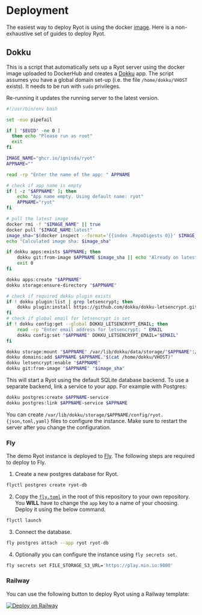 # Deployment

The easiest way to deploy Ryot is using the docker
[image](https://github.com/IgnisDa/ryot/pkgs/container/ryot). Here is a
non-exhaustive set of guides to deploy Ryot.

## Dokku

This is a script that automatically sets up a Ryot server using the docker image
uploaded to DockerHub and creates a [Dokku](https://dokku.com/) app. The script
assumes you have a global domain set-up (i.e. the file `/home/dokku/VHOST`
exists). It needs to be run with `sudo` privileges.

Re-running it updates the running server to the latest version.


```bash
#!/usr/bin/env bash

set -euo pipefail

if [ "$EUID" -ne 0 ]
  then echo "Please run as root"
  exit
fi

IMAGE_NAME="ghcr.io/ignisda/ryot"
APPNAME=""

read -rp "Enter the name of the app: " APPNAME

# check if app name is empty
if [ -z "$APPNAME" ]; then
    echo "App name empty. Using default name: ryot"
    APPNAME="ryot"
fi

# pull the latest image
docker rmi -f "$IMAGE_NAME" || true
docker pull "$IMAGE_NAME:latest"
image_sha="$(docker inspect --format='{{index .RepoDigests 0}}' $IMAGE_NAME)"
echo "Calculated image sha: $image_sha"

if dokku apps:exists $APPNAME; then
    dokku git:from-image $APPNAME $image_sha || echo "Already on latest"
    exit 0
fi

dokku apps:create "$APPNAME"
dokku storage:ensure-directory "$APPNAME"

# check if required dokku plugin exists
if ! dokku plugin:list | grep letsencrypt; then
    dokku plugin:install https://github.com/dokku/dokku-letsencrypt.git
fi
# check if global email for letsencrypt is set
if ! dokku config:get --global DOKKU_LETSENCRYPT_EMAIL; then
    read -rp "Enter email address for letsencrypt: " EMAIL
    dokku config:set "$APPNAME" DOKKU_LETSENCRYPT_EMAIL="$EMAIL"
fi

dokku storage:mount "$APPNAME" /var/lib/dokku/data/storage/"$APPNAME":/data
dokku domains:add $APPNAME $APPNAME."$(cat /home/dokku/VHOST)"
dokku letsencrypt:enable "$APPNAME"
dokku git:from-image "$APPNAME" "$image_sha"
```

This will start a Ryot using the default SQLite database backend. To use a
separate backend, link a service to your app. For example with Postgres:

```bash
dokku postgres:create $APPNAME-service
dokku postgres:link $APPNAME-service $APPNAME
```

You can create `/var/lib/dokku/storage/$APPNAME/config/ryot.{json,toml,yaml}`
files to configure the instance. Make sure to restart the server after you change
the configuration.

### Fly

The demo Ryot instance is deployed to [Fly](https://fly.io). The following steps
are required to deploy to Fly.

1. Create a new postgres database for Ryot.

```bash
flyctl postgres create ryot-db
```

2. Copy the [`fly.toml`](/fly.toml) in the root of this repository to your own
repository. You **WILL** have to change the `app` key to a name of your choosing.
Deploy it using the below command.

```bash
flyctl launch
```

3. Connect the database.

```bash
fly postgres attach --app ryot ryot-db
```

4. Optionally you can configure the instance using `fly secrets set`.

```bash
fly secrets set FILE_STORAGE_S3_URL='https://play.min.io:9000'
```

### Railway

You can use the following button to deploy Ryot using a Railway template:

[![Deploy on Railway](https://railway.app/button.svg)](https://railway.app/template/lwzKXe?referralCode=h1y1KK)
